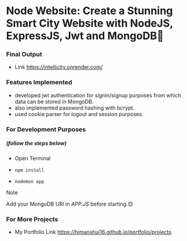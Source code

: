 # Node Website: Create a Stunning Smart City Website with NodeJS, ExpressJS, Jwt and MongoDB🌟

### Final Output
- Link https://intellicity.onrender.com/ <br/>

### Features Implemented
- developed jwt authentication for signin/signup purposes from which data can be stored in MongoDB.
- also implemented password hashing with bcrypt.
- used cookie parser for logout and session purposes.

### For Development Purposes
##### (follow the steps below)
- Open Terminal <br/>
- ```
  npm install
  ```
- ```
  nodemon app
  ```
> [!NOTE]
> Add your MongoDB URI in  _APP.JS_ before starting.😊 

### For More Projects
- My Portfolio Link https://himanshuj16.github.io/portfolio/projects <br/>
